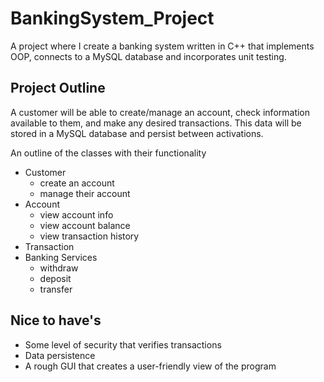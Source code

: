 # BankingSystem_Project
A project where I create a banking system written in C++ that implements OOP, connects to a MySQL database and incorporates unit testing.

## Project Outline
A customer will be able to create/manage an account, check information available to them, and make any desired transactions. This data will be stored in a MySQL database and persist between activations.

An outline of the classes with their functionality
- Customer
    - create an account
    - manage their account
- Account
    - view account info
    - view account balance
    - view transaction history
- Transaction
- Banking Services
    - withdraw
    - deposit
    - transfer

## Nice to have's
- Some level of security that verifies transactions
- Data persistence
- A rough GUI that creates a user-friendly view of the program